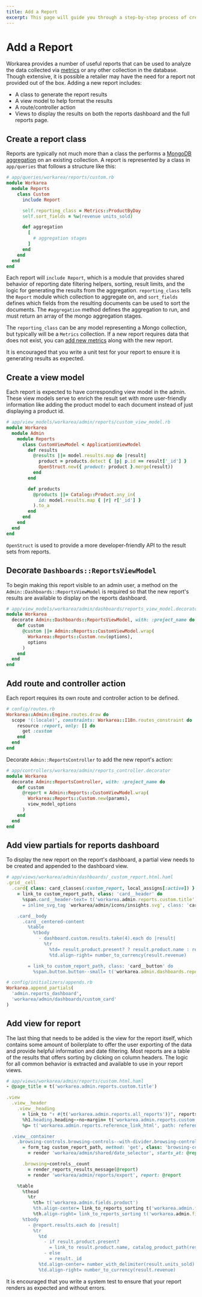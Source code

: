```yaml
---
title: Add a Report
excerpt: This page will guide you through a step-by-step process of creating a new report within the Workarea admin.
---
```


# Add a Report

Workarea provides a number of useful reports that can be used to analyze the data collected via [metrics](/articles/add-metrics.html) or any other collection in the database. Though extensive, it is possible a retailer may have the need for a report not provided out of the box. Adding a new report includes:

* A class to generate the report results
* A view model to help format the results
* A route/controller action
* Views to display the results on both the reports dashboard and the full reports page.

## Create a report class

Reports are typically not much more than a class the performs a [MongoDB aggregation](https://docs.mongodb.com/manual/aggregation/) on an existing collection. A report is represented by a class in `app/queries` that follows a structure like this:

```ruby
# app/queries/workarea/reports/custom.rb
module Workarea
  module Reports
    class Custom
      include Report

      self.reporting_class = Metrics::ProductByDay
      self.sort_fields = %w(revenue units_sold)

      def aggregation
        [
          # aggregation stages
        ]
      end
    end
  end
end
```

Each report will `include Report`, which is a module that provides shared behavior of reporting date filtering helpers, sorting, result limits, and the logic for generating the results from the aggregation. `reporting_class` tells the `Report` module which collection to aggregate on, and `sort_fields` defines which fields from the resulting documents can be used to sort the documents. The `#aggregation` method defines the aggregation to run, and must return an array of the mongo aggregation stages.

The `reporting_class` can be any model representing a Mongo collection, but typically will be a `Metrics` collection. If a new report requires data that does not exist, you can [add new metrics](/articles/add-metrics.html) along with the new report.

It is encouraged that you write a unit test for your report to ensure it is generating results as expected.

## Create a view model

Each report is expected to have corresponding view model in the admin. These view models serve to enrich the result set with more user-friendly information like adding the product model to each document instead of just displaying a product id.

```ruby
# app/view_models/workarea/admin/reports/custom_view_model.rb
module Workarea
  module Admin
    module Reports
      class CustomViewModel < ApplicationViewModel
        def results
          @results ||= model.results.map do |result|
            product = products.detect { |p| p.id == result['_id'] }
            OpenStruct.new({ product: product }.merge(result))
          end
        end

        def products
          @products ||= Catalog::Product.any_in(
            id: model.results.map { |r| r['_id'] }
          ).to_a
        end
      end
    end
  end
end
```

`OpenStruct` is used to provide a more developer-friendly API to the result sets from reports.

## Decorate `Dashboards::ReportsViewModel`

To begin making this report visible to an admin user, a method on the `Admin::Dashboards::ReportsViewModel` is required so that the new report's results are available to display on the reports dashboard.

```ruby
# app/view_models/workarea/admin/dashboards/reports_view_model.decorator
module Workarea
  decorate Admin::Dashboards::ReportsViewModel, with: :project_name do
    def custom
      @custom ||= Admin::Reports::CustomViewModel.wrap(
        Workarea::Reports::Custom.new(options),
        options
      )
    end
  end
end

```

## Add route and controller action

Each report requires its own route and controller action to be defined.

```ruby
# config/routes.rb
Workarea::Admin::Engine.routes.draw do
  scope '(:locale)', constraints: Workarea::I18n.routes_constraint do
    resource :report, only: [] do
      get :custom
    end
  end
end
```

Decorate `Admin::ReportsController` to add the new report's action:

```ruby
# app/controllers/workarea/admin/reports_controller.decorator
module Workarea
  decorate Admin::ReportsController, with: :project_name do
    def custom
      @report = Admin::Reports::CustomViewModel.wrap(
        Workarea::Reports::Custom.new(params),
        view_model_options
      )
    end
  end
end
```

## Add view partials for reports dashboard

To display the new report on the report's dashboard, a partial view needs to be created and appended to the dashboard view.

```ruby
# app/views/workarea/admin/dashboards/_custom_report.html.haml
.grid__cell
  .card{ class: card_classes(:custom_report, local_assigns[:active]) }
    = link_to custom_report_path, class: 'card__header' do
      %span.card__header-text= t('workarea.admin.reports.custom.title')
      = inline_svg_tag 'workarea/admin/icons/insights.svg', class: 'card__icon'

    .card__body
      .card__centered-content
        %table
          %tbody
            - dashboard.custom.results.take(4).each do |result|
              %tr
                %td= result.product.present? ? result.product.name : result._id
                %td.align-right= number_to_currency(result.revenue)

        = link_to custom_report_path, class: 'card__button' do
          %span.button.button--small= t('workarea.admin.dashboards.reports.view_full_report')

```

```ruby
# config/initializers/appends.rb
Workarea.append_partials(
  'admin.reports_dashboard',
  'workarea/admin/dashboards/custom_card'
)
```

## Add view for report

The last thing that needs to be added is the view for the report itself, which contains some amount of boilerplate to offer the user exporting of the data and provide helpful information and date filtering. Most reports are a table of the results that offers sorting by clicking on column headers. The logic for all common behavior is extracted and available to use in your report views.

```ruby
# app/views/workarea/admin/reports/custom.html.haml
- @page_title = t('workarea.admin.reports.custom.title')

.view
  .view__header
    .view__heading
      = link_to "↑ #{t('workarea.admin.reports.all_reports')}", reports_dashboards_path
      %h1.heading.heading--no-margin= t('workarea.admin.reports.custom.title')
      %p= t('workarea.admin.reports.reference_link_html', path: reference_report_path)

  .view__container
    .browsing-controls.browsing-controls--with-divider.browsing-controls--center.browsing-controls--filters-displayed
      = form_tag custom_report_path, method: 'get', class: 'browsing-controls__form' do
        = render 'workarea/admin/shared/date_selector', starts_at: @report.starts_at, ends_at: @report.ends_at

      .browsing-controls__count
        = render_reports_results_message(@report)
        = render 'workarea/admin/reports/export', report: @report

    %table
      %thead
        %tr
          %th= t('workarea.admin.fields.product')
          %th.align-center= link_to_reports_sorting t('workarea.admin.fields.units_sold'), report: @report, sort_by: 'units_sold'
          %th.align-right= link_to_reports_sorting t('workarea.admin.fields.revenue'), report: @report, sort_by: 'revenue'
      %tbody
        - @report.results.each do |result|
          %tr
            %td
              - if result.product.present?
                = link_to result.product.name, catalog_product_path(result.product)
              - else
                = result._id
            %td.align-center= number_with_delimiter(result.units_sold)
            %td.align-right= number_to_currency(result.revenue)

```

It is encouraged that you write a system test to ensure that your report renders as expected and without errors.
